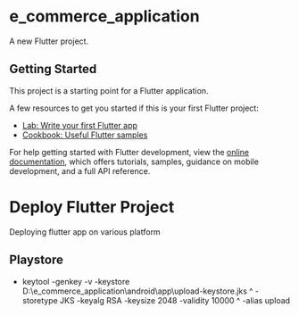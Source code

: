 # e_commerce_application

A new Flutter project.

## Getting Started

This project is a starting point for a Flutter application.

A few resources to get you started if this is your first Flutter project:

- [Lab: Write your first Flutter app](https://docs.flutter.dev/get-started/codelab)
- [Cookbook: Useful Flutter samples](https://docs.flutter.dev/cookbook)

For help getting started with Flutter development, view the
[online documentation](https://docs.flutter.dev/), which offers tutorials,
samples, guidance on mobile development, and a full API reference.


# Deploy Flutter Project 
Deploying flutter app on various platform

## Playstore

- keytool -genkey -v -keystore
  D:\e_commerce_application\android\app\upload-keystore.jks ^ -storetype JKS
  -keyalg RSA -keysize 2048 -validity 10000 ^ -alias upload